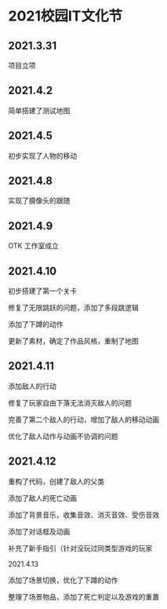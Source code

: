 # 2021校园IT文化节

## 2021‎.3‎.‎31‎ 

项目立项

## 2021.4.2

简单搭建了测试地图

## 2021.4.5

初步实现了人物的移动

## 2021.4.8

实现了摄像头的跟随

## 2021.4.9
OTK 工作室成立

## 2021.4.10

初步搭建了第一个关卡

修复了无限跳跃的问题，添加了多段跳逻辑

添加了下蹲的动作

更新了素材，确定了作品风格，重制了地图

## 2021.4.11

添加敌人的行动

修复了玩家自由下落无法消灭敌人的问题

完善了第二个敌人的行动，增加了敌人的移动动画

优化了敌人动作与动画不协调的问题

## 2021.4.12

重构了代码，创建了敌人的父类

添加了敌人的死亡动画

添加了背景音乐，收集音效、消灭音效、受伤音效

添加了对话框及动画

补充了新手指引（针对没玩过同类型游戏的玩家

2021.4.13

添加了场景切换，优化了下蹲的动作

整理了场景物品，添加了死亡判定以及游戏的重置